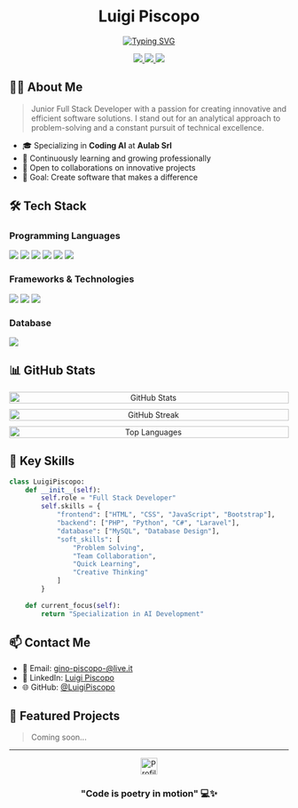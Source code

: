 <div align="center">

# Luigi Piscopo

[![Typing SVG](https://readme-typing-svg.demolab.com?font=Fira+Code&duration=3000&pause=1000&color=00FF00&center=true&vCenter=true&width=435&lines=Full+Stack+Developer;Problem+Solver;Creative+Coder)](https://git.io/typing-svg)

<p>
  <a href="mailto:gino-piscopo-@live.it">
    <img src="https://img.shields.io/badge/Email-D14836?style=for-the-badge&logo=gmail&logoColor=white" />
  </a>
  <a href="https://www.linkedin.com/in/luigi-piscopo-developer">
    <img src="https://img.shields.io/badge/LinkedIn-0077B5?style=for-the-badge&logo=linkedin&logoColor=white" />
  </a>
  <a href="https://github.com/LuigiPiscopo">
    <img src="https://img.shields.io/github/followers/LuigiPiscopo?style=for-the-badge&logo=github&logoColor=white&labelColor=181717&color=181717" />
  </a>
</p>

</div>

## 👨‍💻 About Me

> Junior Full Stack Developer with a passion for creating innovative and efficient software solutions. I stand out for an analytical approach to problem-solving and a constant pursuit of technical excellence.

- 🎓 Specializing in **Coding AI** at **Aulab Srl**
- 🌱 Continuously learning and growing professionally
- 🤝 Open to collaborations on innovative projects
- 🎯 Goal: Create software that makes a difference

## 🛠️ Tech Stack

### Programming Languages
<p>
  <img src="https://img.shields.io/badge/HTML5-E34F26?style=for-the-badge&logo=html5&logoColor=white" />
  <img src="https://img.shields.io/badge/CSS3-1572B6?style=for-the-badge&logo=css3&logoColor=white" />
  <img src="https://img.shields.io/badge/JavaScript-F7DF1E?style=for-the-badge&logo=javascript&logoColor=black" />
  <img src="https://img.shields.io/badge/PHP-777BB4?style=for-the-badge&logo=php&logoColor=white" />
  <img src="https://img.shields.io/badge/Python-3776AB?style=for-the-badge&logo=python&logoColor=white" />
  <img src="https://img.shields.io/badge/C%23-239120?style=for-the-badge&logo=c-sharp&logoColor=white" />
</p>

### Frameworks & Technologies
<p>
  <img src="https://img.shields.io/badge/Laravel-FF2D20?style=for-the-badge&logo=laravel&logoColor=white" />
  <img src="https://img.shields.io/badge/Bootstrap-563D7C?style=for-the-badge&logo=bootstrap&logoColor=white" />
  <img src="https://img.shields.io/badge/Livewire-4E56A6?style=for-the-badge&logo=livewire&logoColor=white" />
</p>

### Database
<p>
  <img src="https://img.shields.io/badge/MySQL-00000F?style=for-the-badge&logo=mysql&logoColor=white" />
</p>

## 📊 GitHub Stats

<div align="center">
  <div style="display: flex; flex-wrap: wrap; justify-content: center; gap: 10px;">
    <img src="https://github-readme-stats.vercel.app/api?username=LuigiPiscopo&show_icons=true&theme=tokyonight&include_all_commits=true&count_private=true" alt="GitHub Stats" width="100%" max-width="400px" />
    <img src="https://github-readme-streak-stats.herokuapp.com/?user=LuigiPiscopo&theme=tokyonight" alt="GitHub Streak" width="100%" max-width="400px" />
    <img src="https://github-readme-stats.vercel.app/api/top-langs/?username=LuigiPiscopo&layout=compact&theme=tokyonight" alt="Top Languages" width="100%" max-width="400px" />
  </div>
</div>

## 💼 Key Skills

```python
class LuigiPiscopo:
    def __init__(self):
        self.role = "Full Stack Developer"
        self.skills = {
            "frontend": ["HTML", "CSS", "JavaScript", "Bootstrap"],
            "backend": ["PHP", "Python", "C#", "Laravel"],
            "database": ["MySQL", "Database Design"],
            "soft_skills": [
                "Problem Solving",
                "Team Collaboration",
                "Quick Learning",
                "Creative Thinking"
            ]
        }
    
    def current_focus(self):
        return "Specialization in AI Development"
```

## 📫 Contact Me

- 📧 Email: [gino-piscopo-@live.it](mailto:gino-piscopo-@live.it)
- 💼 LinkedIn: [Luigi Piscopo](https://www.linkedin.com/in/luigi-piscopo-developer)
- 🌐 GitHub: [@LuigiPiscopo](https://github.com/LuigiPiscopo)

## 🌟 Featured Projects

> Coming soon...

---

<div align="center">
  <a href="https://github.com/LuigiPiscopo">
    <img src="https://komarev.com/ghpvc/?username=LuigiPiscopo&style=for-the-badge&color=blueviolet" alt="Profile Views" height="30" />
  </a>
  
  ### "Code is poetry in motion" 💻✨
</div>
